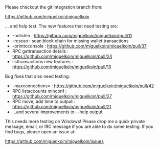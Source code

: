 Please checkout the git integration branch from:

https://github.com/miguelkoin/miguelkoin

... and help test.  The new features that need testing are:

* -nolisten : https://github.com/miguelkoin/miguelkoin/pull/11
* -rescan : scan block chain for missing wallet transactions
* -printtoconsole : https://github.com/miguelkoin/miguelkoin/pull/37
* RPC gettransaction details : https://github.com/miguelkoin/miguelkoin/pull/24
* listtransactions new features : https://github.com/miguelkoin/miguelkoin/pull/10

Bug fixes that also need testing:

* -maxconnections= : https://github.com/miguelkoin/miguelkoin/pull/42
* RPC listaccounts minconf : https://github.com/miguelkoin/miguelkoin/pull/27
* RPC move, add time to output : https://github.com/miguelkoin/miguelkoin/pull/21
* ...and several improvements to --help output.

This needs more testing on Windows!  Please drop me a quick private message, email, or IRC message if you are able to do some testing.  If you find bugs, please open an issue at:

https://github.com/miguelkoin/miguelkoin/issues
